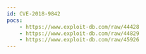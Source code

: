 ```yaml
---
id: CVE-2018-9842
pocs:
    - https://www.exploit-db.com/raw/44428
    - https://www.exploit-db.com/raw/44829
    - https://www.exploit-db.com/raw/45926
---
```

